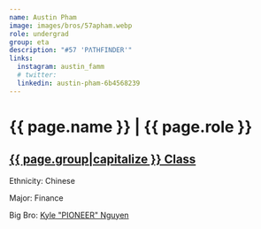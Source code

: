 ```yaml
---
name: Austin Pham
image: images/bros/57apham.webp
role: undergrad
group: eta
description: "#57 'PΛTHFINDER'"
links:
  instagram: austin_famm
  # twitter: 
  linkedin: austin-pham-6b4568239
---
```


# {{ page.name }} | {{ page.role }} 
    
## [{{ page.group|capitalize }} Class](/brothers/{{page.group}}s)
    
Ethnicity: Chinese

Major: Finance

Big Bro: [Kyle "PIONEER" Nguyen](45knguyen)